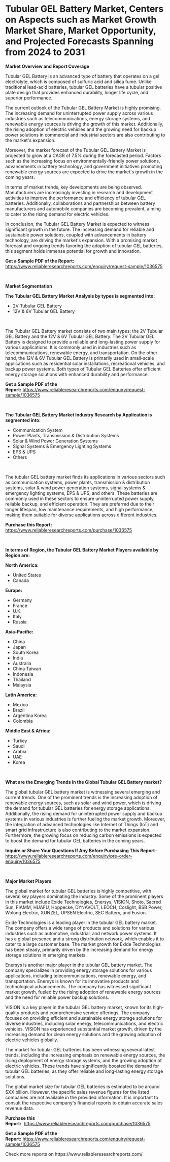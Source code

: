 <p><h1>Tubular GEL Battery Market, Centers on Aspects such as Market Growth Market Share, Market Opportunity, and Projected Forecasts Spanning from 2024 to 2031</h1></p><p><strong>Market Overview and Report Coverage</strong></p>
<p><p>Tubular GEL Battery is an advanced type of battery that operates on a gel electrolyte, which is composed of sulfuric acid and silica fume. Unlike traditional lead-acid batteries, tubular GEL batteries have a tubular positive plate design that provides enhanced durability, longer life cycle, and superior performance.</p><p>The current outlook of the Tubular GEL Battery Market is highly promising. The increasing demand for uninterrupted power supply across various industries such as telecommunications, energy storage systems, and renewable energy sources is driving the growth of this market. Additionally, the rising adoption of electric vehicles and the growing need for backup power solutions in commercial and industrial sectors are also contributing to the market's expansion.</p><p>Moreover, the market forecast of the Tubular GEL Battery Market is projected to grow at a CAGR of 7.5% during the forecasted period. Factors such as the increasing focus on environmentally-friendly power solutions, advancements in battery technology, and government initiatives promoting renewable energy sources are expected to drive the market's growth in the coming years.</p><p>In terms of market trends, key developments are being observed. Manufacturers are increasingly investing in research and development activities to improve the performance and efficiency of tubular GEL batteries. Additionally, collaborations and partnerships between battery manufacturers and automobile companies are becoming prevalent, aiming to cater to the rising demand for electric vehicles.</p><p>In conclusion, the Tubular GEL Battery Market is expected to witness significant growth in the future. The increasing demand for reliable and sustainable power solutions, coupled with advancements in battery technology, are driving the market's expansion. With a promising market forecast and ongoing trends favoring the adoption of tubular GEL batteries, this segment holds immense potential for growth and innovation.</p></p>
<p><strong>Get a Sample PDF of the Report:</strong> <a href="https://www.reliableresearchreports.com/enquiry/request-sample/1036575">https://www.reliableresearchreports.com/enquiry/request-sample/1036575</a></p>
<p>&nbsp;</p>
<p><strong>Market Segmentation</strong></p>
<p><strong>The Tubular GEL Battery Market Analysis by types is segmented into:</strong></p>
<p><ul><li>2V Tubular GEL Battery</li><li>12V & 6V Tubular GEL Battery</li></ul></p>
<p>&nbsp;</p>
<p><p>The Tubular GEL Battery market consists of two main types: the 2V Tubular GEL Battery and the 12V & 6V Tubular GEL Battery. The 2V Tubular GEL Battery is designed to provide a reliable and long-lasting power supply for various applications. It is commonly used in industries such as telecommunications, renewable energy, and transportation. On the other hand, the 12V & 6V Tubular GEL Battery is primarily used in small-scale applications such as residential solar installations, recreational vehicles, and backup power systems. Both types of Tubular GEL Batteries offer efficient energy storage solutions with enhanced durability and performance.</p></p>
<p><strong>Get a Sample PDF of the Report:</strong>&nbsp;<a href="https://www.reliableresearchreports.com/enquiry/request-sample/1036575">https://www.reliableresearchreports.com/enquiry/request-sample/1036575</a></p>
<p>&nbsp;</p>
<p><strong>The Tubular GEL Battery Market Industry Research by Application is segmented into:</strong></p>
<p><ul><li>Communication System</li><li>Power Plants, Transmission & Distribution Systems</li><li>Solar & Wind Power Generation Systems</li><li>Signal Systems & Emergency Lighting Systems</li><li>EPS & UPS</li><li>Others</li></ul></p>
<p>&nbsp;</p>
<p><p>The tubular GEL battery market finds its applications in various sectors such as communication systems, power plants, transmission & distribution systems, solar & wind power generation systems, signal systems & emergency lighting systems, EPS & UPS, and others. These batteries are commonly used in these sectors to ensure uninterrupted power supply, reliable backup, and efficient operation. They are preferred due to their longer lifespan, low maintenance requirements, and high performance, making them suitable for diverse applications across different industries.</p></p>
<p><strong>Purchase this Report:</strong>&nbsp; <a href="https://www.reliableresearchreports.com/purchase/1036575">https://www.reliableresearchreports.com/purchase/1036575</a></p>
<p>&nbsp;</p>
<p><strong>In terms of Region, the Tubular GEL Battery Market Players available by Region are:</strong></p>
<p>
    <p> <strong> North America: </strong>
        <ul>
            <li>United States</li>
            <li>Canada</li>
        </ul>
        </p> 
    <p> <strong> Europe: </strong>
        <ul>
            <li>Germany</li>
            <li>France</li>
            <li>U.K.</li>
            <li>Italy</li>
            <li>Russia</li>
        </ul>
        </p> 
    <p> <strong> Asia-Pacific: </strong>
        <ul>
            <li>China</li>
            <li>Japan</li>
            <li>South Korea</li>
            <li>India</li>
            <li>Australia</li>
            <li>China Taiwan</li>
            <li>Indonesia</li>
            <li>Thailand</li>
            <li>Malaysia</li>
        </ul>
        </p> 
    <p> <strong> Latin America: </strong>
        <ul>
            <li>Mexico</li>
            <li>Brazil</li>
            <li>Argentina Korea</li>
            <li>Colombia</li>
        </ul>
        </p> 
    <p> <strong> Middle East & Africa: </strong>
        <ul>
            <li>Turkey</li>
            <li>Saudi</li>
            <li>Arabia</li>
            <li>UAE</li>
            <li>Korea</li>
        </ul>
    </p>
    </p>
<p>&nbsp;</p>
<p><strong>What are the Emerging Trends in the Global Tubular GEL Battery market?</strong></p>
<p><p>The global tubular GEL battery market is witnessing several emerging and current trends. One of the prominent trends is the increasing adoption of renewable energy sources, such as solar and wind power, which is driving the demand for tubular GEL batteries for energy storage applications. Additionally, the rising demand for uninterrupted power supply and backup systems in various industries is further fueling the market growth. Moreover, the integration of advanced technologies like Internet of Things (IoT) and smart grid infrastructure is also contributing to the market expansion. Furthermore, the growing focus on reducing carbon emissions is expected to boost the demand for tubular GEL batteries in the coming years.</p></p>
<p><strong>Inquire or Share Your Questions If Any Before Purchasing This Report</strong>- <a href="https://www.reliableresearchreports.com/enquiry/pre-order-enquiry/1036575">https://www.reliableresearchreports.com/enquiry/pre-order-enquiry/1036575</a></p>
<p>&nbsp;</p>
<p><strong>Major Market Players</strong></p>
<p><p>The global market for tubular GEL batteries is highly competitive, with several key players dominating the industry. Some of the prominent players in this market include Exide Technologies, Enersys, VISION, Shoto, Sacred Sun, FIAMM, HUAFU, Hoppecke, DYNAVOLT, LEOCH, Coslight, BSB Power, Wolong Electric, XUNZEL, UPSEN Electric, SEC Battery, and Fusion.</p><p>Exide Technologies is a leading player in the tubular GEL battery market. The company offers a wide range of products and solutions for various industries such as automotive, industrial, and network power systems. It has a global presence and a strong distribution network, which enables it to cater to a large customer base. The market growth for Exide Technologies has been steady, primarily driven by the increasing demand for energy storage solutions in emerging markets.</p><p>Enersys is another major player in the tubular GEL battery market. The company specializes in providing energy storage solutions for various applications, including telecommunications, renewable energy, and transportation. Enersys is known for its innovative products and technological advancements. The company has witnessed significant market growth, fueled by the rising adoption of renewable energy sources and the need for reliable power backup solutions.</p><p>VISION is a key player in the tubular GEL battery market, known for its high-quality products and comprehensive service offerings. The company focuses on providing efficient and sustainable energy storage solutions for diverse industries, including solar energy, telecommunications, and electric vehicles. VISION has experienced substantial market growth, driven by the increasing demand for clean energy solutions and the growing adoption of electric vehicles globally.</p><p>The market for tubular GEL batteries has been witnessing several latest trends, including the increasing emphasis on renewable energy sources, the rising deployment of energy storage systems, and the growing adoption of electric vehicles. These trends have significantly boosted the demand for tubular GEL batteries, as they offer reliable and long-lasting energy storage solutions.</p><p>The global market size for tubular GEL batteries is estimated to be around $XX billion. However, the specific sales revenue figures for the listed companies are not available in the provided information. It is important to consult the respective company's financial reports to obtain accurate sales revenue data.</p></p>
<p><strong>Purchase this Report:</strong>&nbsp;&nbsp;<a href="https://www.reliableresearchreports.com/purchase/1036575">https://www.reliableresearchreports.com/purchase/1036575</a></p>
<p></p>
<p><strong>Get a Sample PDF of the Report:</strong>&nbsp;<a href="https://www.reliableresearchreports.com/enquiry/request-sample/1036575">https://www.reliableresearchreports.com/enquiry/request-sample/1036575</a></p>
<p>Check more reports on https://www.reliableresearchreports.com/</p>